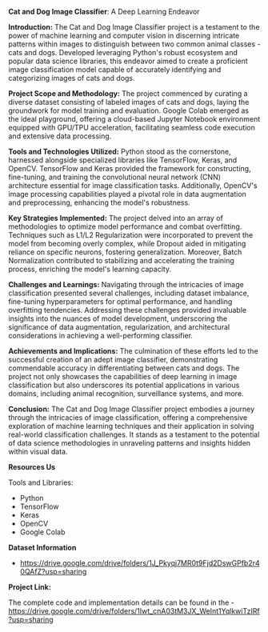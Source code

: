 
**Cat and Dog Image Classifier**: A Deep Learning Endeavor

**Introduction:**
The Cat and Dog Image Classifier project is a testament to the power of machine learning and computer vision in discerning intricate patterns within images to distinguish between two common animal classes - cats and dogs. Developed leveraging Python's robust ecosystem and popular data science libraries, this endeavor aimed to create a proficient image classification model capable of accurately identifying and categorizing images of cats and dogs.

**Project Scope and Methodology:**
The project commenced by curating a diverse dataset consisting of labeled images of cats and dogs, laying the groundwork for model training and evaluation. Google Colab emerged as the ideal playground, offering a cloud-based Jupyter Notebook environment equipped with GPU/TPU acceleration, facilitating seamless code execution and extensive data processing.

**Tools and Technologies Utilized:**
Python stood as the cornerstone, harnessed alongside specialized libraries like TensorFlow, Keras, and OpenCV. TensorFlow and Keras provided the framework for constructing, fine-tuning, and training the convolutional neural network (CNN) architecture essential for image classification tasks. Additionally, OpenCV's image processing capabilities played a pivotal role in data augmentation and preprocessing, enhancing the model's robustness.

**Key Strategies Implemented:**
The project delved into an array of methodologies to optimize model performance and combat overfitting. Techniques such as L1/L2 Regularization were incorporated to prevent the model from becoming overly complex, while Dropout aided in mitigating reliance on specific neurons, fostering generalization. Moreover, Batch Normalization contributed to stabilizing and accelerating the training process, enriching the model's learning capacity.

**Challenges and Learnings:**
Navigating through the intricacies of image classification presented several challenges, including dataset imbalance, fine-tuning hyperparameters for optimal performance, and handling overfitting tendencies. Addressing these challenges provided invaluable insights into the nuances of model development, underscoring the significance of data augmentation, regularization, and architectural considerations in achieving a well-performing classifier.

**Achievements and Implications:**
The culmination of these efforts led to the successful creation of an adept image classifier, demonstrating commendable accuracy in differentiating between cats and dogs. The project not only showcases the capabilities of deep learning in image classification but also underscores its potential applications in various domains, including animal recognition, surveillance systems, and more.

**Conclusion:**
The Cat and Dog Image Classifier project embodies a journey through the intricacies of image classification, offering a comprehensive exploration of machine learning techniques and their application in solving real-world classification challenges. It stands as a testament to the potential of data science methodologies in unraveling patterns and insights hidden within visual data.

**Resources Us**

Tools and Libraries:
- Python
- TensorFlow
- Keras
- OpenCV
- Google Colab

**Dataset Information**
- https://drive.google.com/drive/folders/1J_Pkyqj7MR0t9Fjd2DswGPfb2r40QAfZ?usp=sharing

**Project Link:**

The complete code and implementation details can be found in the - https://drive.google.com/drive/folders/1Iwt_cnA03tM3JX_WeInt1YqlkwiTzIRf?usp=sharing

